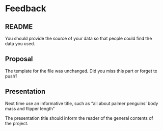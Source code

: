 Feedback
================

## README

You should provide the source of your data so that people could find the
data you used.

## Proposal

The template for the file was unchanged. Did you miss this part or
forget to push?

## Presentation

Next time use an informative title, such as “all about palmer penguins’
body mass and flipper length”

The presentation title should inform the reader of the general contents
of the project.
